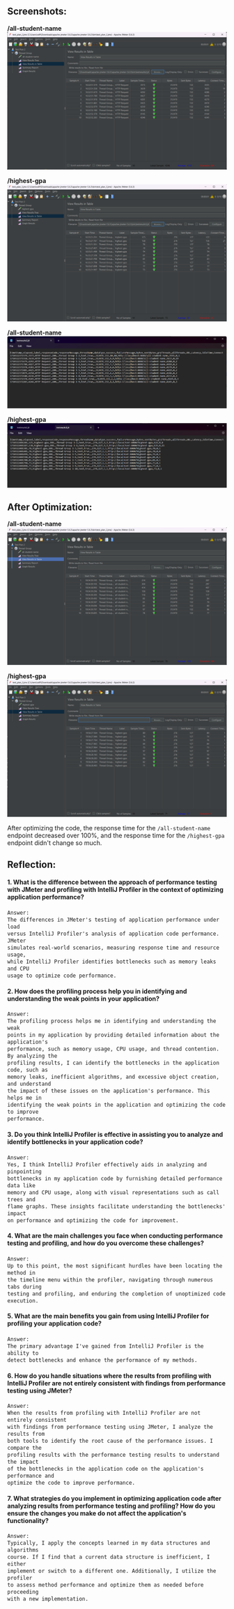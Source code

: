 ## Screenshots:

**/all-student-name**
![img_5.png](img_5.png)

**/highest-gpa**
![img_4.png](img_4.png)

**/all-student-name**
![img_2.png](img_2.png)

**/highest-gpa**
![img_3.png](img_3.png)

## After Optimization:

**/all-student-name**
![img.png](img.png)

**/highest-gpa**
![img_1.png](img_1.png)

After optimizing the code, the response time for the `/all-student-name` endpoint decreased over 100%, and the response time for the `/highest-gpa` endpoint didn't change so much.

## Reflection:
#### 1. What is the difference between the approach of performance testing with JMeter and profiling with IntelliJ Profiler in the context of optimizing application performance?
    Answer:
    The differences in JMeter's testing of application performance under load 
    versus IntelliJ Profiler's analysis of application code performance. JMeter 
    simulates real-world scenarios, measuring response time and resource usage, 
    while IntelliJ Profiler identifies bottlenecks such as memory leaks and CPU 
    usage to optimize code performance.

#### 2. How does the profiling process help you in identifying and understanding the weak points in your application?
    Answer:
    The profiling process helps me in identifying and understanding the weak 
    points in my application by providing detailed information about the application's 
    performance, such as memory usage, CPU usage, and thread contention. By analyzing the 
    profiling results, I can identify the bottlenecks in the application code, such as 
    memory leaks, inefficient algorithms, and excessive object creation, and understand 
    the impact of these issues on the application's performance. This helps me in 
    identifying the weak points in the application and optimizing the code to improve 
    performance.

#### 3. Do you think IntelliJ Profiler is effective in assisting you to analyze and identify bottlenecks in your application code?
    Answer:
    Yes, I think IntelliJ Profiler effectively aids in analyzing and pinpointing 
    bottlenecks in my application code by furnishing detailed performance data like 
    memory and CPU usage, along with visual representations such as call trees and 
    flame graphs. These insights facilitate understanding the bottlenecks' impact 
    on performance and optimizing the code for improvement.

#### 4. What are the main challenges you face when conducting performance testing and profiling, and how do you overcome these challenges?
    Answer:
    Up to this point, the most significant hurdles have been locating the method in 
    the timeline menu within the profiler, navigating through numerous tabs during 
    testing and profiling, and enduring the completion of unoptimized code execution.

#### 5. What are the main benefits you gain from using IntelliJ Profiler for profiling your application code?
    Answer:
    The primary advantage I've gained from IntelliJ Profiler is the ability to 
    detect bottlenecks and enhance the performance of my methods.

#### 6. How do you handle situations where the results from profiling with IntelliJ Profiler are not entirely consistent with findings from performance testing using JMeter?
    Answer:
    When the results from profiling with IntelliJ Profiler are not entirely consistent
    with findings from performance testing using JMeter, I analyze the results from
    both tools to identify the root cause of the performance issues. I compare the
    profiling results with the performance testing results to understand the impact
    of the bottlenecks in the application code on the application's performance and
    optimize the code to improve performance.

#### 7. What strategies do you implement in optimizing application code after analyzing results from performance testing and profiling? How do you ensure the changes you make do not affect the application's functionality?
    Answer:
    Typically, I apply the concepts learned in my data structures and algorithms 
    course. If I find that a current data structure is inefficient, I either 
    implement or switch to a different one. Additionally, I utilize the profiler 
    to assess method performance and optimize them as needed before proceeding 
    with a new implementation.